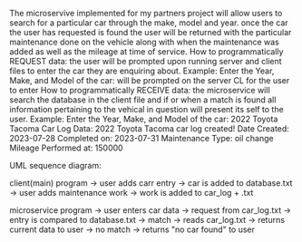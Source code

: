 The microservive implemented for my partners project will allow users to search for a particular car through the make, model and year. once the car the user has requested is found the user will be returned with the particular maintenance done on the vehicle along with when the maintenance was added as well as the mileage at time of service.
How to programmatically REQUEST data: the user will be prompted upon running server and client files to enter the car they are enquiring about. 
  Example: Enter the Year, Make, and Model of the car: will be prompted on the server CL for the user to enter
How to programmatically RECEIVE data: the microservice will search the database in the client file and if or when a match is found all information pertaining to the vehical in question will present its self to the user.
  Example:  Enter the Year, Make, and Model of the car: 2022 Toyota Tacoma
            Car Log Data:
            2022 Toyota Tacoma car log created! Date Created: 2023-07-28
            Completed on: 2023-07-31
            Maintenance Type: oil change
            Mileage Performed at: 150000

UML sequence diagram:

client(main) program -> user adds carr entry -> car is added to database.txt
               -> user adds maintenance work -> work is added to car_log + .txt

microservice program -> user enters car data -> request from car_log.txt -> entry is compared to database.txt -> match -> reads car_log.txt -> returns current data to user                                                                                                          -> no match -> returns "no car found" to user
